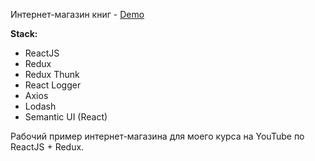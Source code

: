Интернет-магазин книг - [Demo](http://react-redux-shopping-cart.surge.sh?demo)

**Stack:**

* ReactJS
* Redux
* Redux Thunk
* React Logger
* Axios
* Lodash
* Semantic UI (React)

Рабочий пример интернет-магазина для моего курса на YouTube по ReactJS + Redux.
